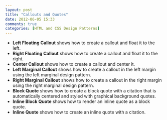 ```yaml
---
layout: post
title: "Callouts and Quotes"
date: 2012-06-05 15:33
comments: true
categories: [HTML and CSS Design Patterns]
---
```


<div><ul>
<li><strong>Left Floating Callout</strong> shows how to create a callout and float it to the left.</li>
<li><strong>Right Floating Callout</strong> shows how to create a callout and float it to the right.</li>
<li><strong>Center Callout</strong> shows how to create a callout and center it.</li>
<li><strong>Left Marginal Callout</strong> shows how to create a callout in the left margin using the
left marginal design pattern.</li>
<li><strong>Right Marginal Callout</strong> shows how to create a callout in the right margin using
the right marginal design pattern.</li>
<li><strong>Block Quote</strong> shows how to create a block quote with a citation that is
automatically centered and styled with graphical background quotes.</li>
<li><strong>Inline Block Quote</strong> shows how to render an inline quote as a block quote.</li>
<li><strong>Inline Quote</strong> shows how to create an inline quote with a citation.</li>
</ul></div>